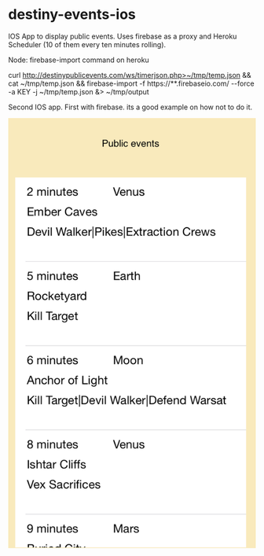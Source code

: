 # destiny-events-ios
IOS App to display public events. Uses firebase as a proxy and Heroku Scheduler (10 of them every ten minutes rolling). 

Node: firebase-import command on heroku

curl http://destinypublicevents.com/ws/timerjson.php>~/tmp/temp.json && cat ~/tmp/temp.json && firebase-import -f https://**.firebaseio.com/ --force -a KEY -j ~/tmp/temp.json &> ~/tmp/output


Second IOS app. First with firebase. its a good example on how not to do it. 

![iphone](https://raw.githubusercontent.com/sbeckeriv/destiny-events-ios/master/iphone.png)
